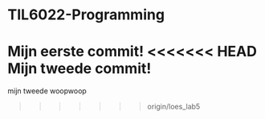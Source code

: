 # TIL6022-Programming

Mijn eerste commit!
<<<<<<< HEAD
Mijn tweede commit!
=======
mijn tweede woopwoop
>>>>>>> origin/loes_lab5
